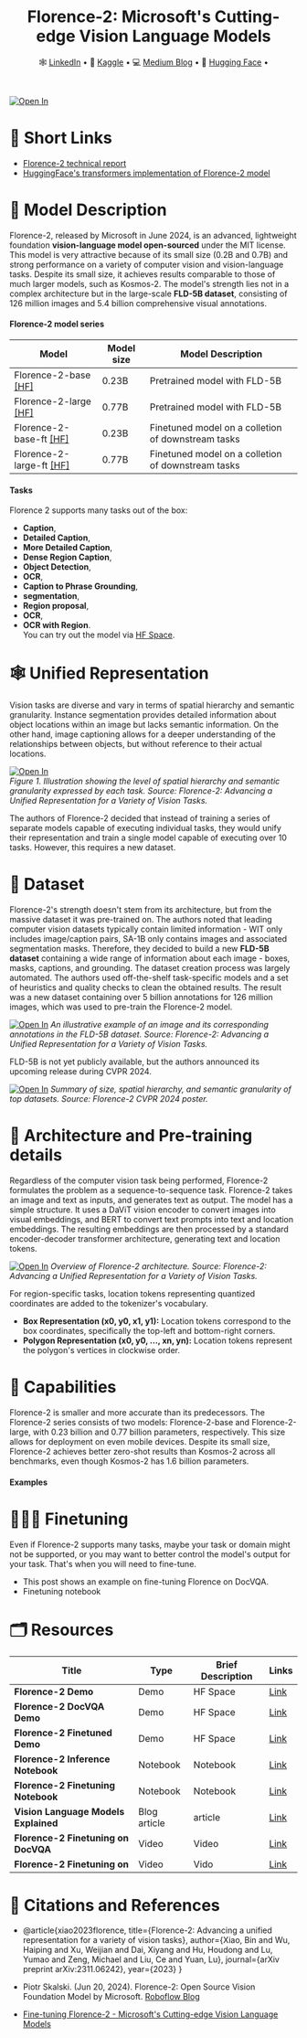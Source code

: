 <div align="center">
  <h1>Florence-2: Microsoft's Cutting-edge Vision Language Models</h1>
  <p align="center">
    🕸 <a href="https://www.linkedin.com/in/anyantudre">LinkedIn</a> • 
    📙 <a href="https://www.kaggle.com/waalbannyantudre">Kaggle</a> • 
    💻 <a href="https://anyantudre.medium.com/">Medium Blog</a> • 
    🤗 <a href="https://huggingface.co/anyantudre">Hugging Face</a> • 
  </p>
</div>
<br/>

<a href="" style="align-items:center"> <img src="https://github.com/ANYANTUDRE/Florence-2-Vision-Language-Model/blob/main/img/card.png" alt="Open In" class="center"></a>


# 🔗 Short Links
- [Florence-2 technical report](https://arxiv.org/abs/2311.06242)
- [HuggingFace's transformers implementation of Florence-2 model](https://huggingface.co/microsoft/Florence-2-large)


# 📃 Model Description
Florence-2, released by Microsoft in June 2024, is an advanced, lightweight foundation **vision-language model open-sourced** under the MIT license. This model is very attractive because of its small size (0.2B and 0.7B) and strong performance on a variety of computer vision and vision-language tasks.
Despite its small size, it achieves results comparable to those of much larger models, such as Kosmos-2. The model's strength lies not in a complex architecture but in the large-scale **FLD-5B dataset**, consisting of 126 million images and 5.4 billion comprehensive visual annotations.

#### **Florence-2 model series**
| Model   | Model size | Model Description | 
| ------- | ------------- |   ------------- |  
| Florence-2-base [[HF]](https://huggingface.co/microsoft/Florence-2-base) | 0.23B | Pretrained model with FLD-5B  
| Florence-2-large [[HF]](https://huggingface.co/microsoft/Florence-2-large) | 0.77B  | Pretrained model with FLD-5B  
| Florence-2-base-ft [[HF]](https://huggingface.co/microsoft/Florence-2-base-ft) | 0.23B  | Finetuned model on a colletion of downstream tasks
| Florence-2-large-ft [[HF]](https://huggingface.co/microsoft/Florence-2-large-ft) | 0.77B | Finetuned model on a colletion of downstream tasks

#### **Tasks**
Florence 2 supports many tasks out of the box:
-  **Caption**,
-  **Detailed Caption**,
-  **More Detailed Caption**,
-  **Dense Region Caption**,
-  **Object Detection**,
-  **OCR**,
-  **Caption to Phrase Grounding**,
-  **segmentation**,
-  **Region proposal**,
-  **OCR**,
-  **OCR with Region**.  
You can try out the model via [HF Space]().


# 🕸 Unified Representation
Vision tasks are diverse and vary in terms of spatial hierarchy and semantic granularity. Instance segmentation provides detailed information about object locations within an image but lacks semantic information. On the other hand, image captioning allows for a deeper understanding of the relationships between objects, but without reference to their actual locations.

<a href=""> <img src="https://github.com/ANYANTUDRE/Florence-2-Vision-Language-Model/blob/main/img/representation.jpeg" alt="Open In "></a>   
*Figure 1. Illustration showing the level of spatial hierarchy and semantic granularity expressed by each task. Source: Florence-2: Advancing a Unified Representation for a Variety of Vision Tasks.*

The authors of Florence-2 decided that instead of training a series of separate models capable of executing individual tasks, they would unify their representation and train a single model capable of executing over 10 tasks. However, this requires a new dataset.


# 💎 Dataset
Florence-2's strength doesn't stem from its architecture, but from the massive dataset it was pre-trained on. The authors noted that leading computer vision datasets typically contain limited information - WIT only includes image/caption pairs, SA-1B only contains images and associated segmentation masks. Therefore, they decided to build a new **FLD-5B dataset** containing a wide range of information about each image - boxes, masks, captions, and grounding. The dataset creation process was largely automated. The authors used off-the-shelf task-specific models and a set of heuristics and quality checks to clean the obtained results. The result was a new dataset containing over 5 billion annotations for 126 million images, which was used to pre-train the Florence-2 model.

<a href=""> <img src="https://github.com/ANYANTUDRE/Florence-2-Vision-Language-Model/blob/main/img/annotation.jpeg" alt="Open In "></a>
*An illustrative example of an image and its corresponding annotations in the FLD-5B dataset. Source: Florence-2: Advancing a Unified Representation for a Variety of Vision Tasks.*

FLD-5B is not yet publicly available, but the authors announced its upcoming release during CVPR 2024.

<a href=""> <img src="https://github.com/ANYANTUDRE/Florence-2-Vision-Language-Model/blob/main/img/dataset.jpeg" alt="Open In "></a>
*Summary of size, spatial hierarchy, and semantic granularity of top datasets. Source: Florence-2 CVPR 2024 poster.*


# 🧩 Architecture and Pre-training details 
Regardless of the computer vision task being performed, Florence-2 formulates the problem as a sequence-to-sequence task. Florence-2 takes an image and text as inputs, and generates text as output. The model has a simple structure. It uses a DaViT vision encoder to convert images into visual embeddings, and BERT to convert text prompts into text and location embeddings. The resulting embeddings are then processed by a standard encoder-decoder transformer architecture, generating text and location tokens.

<a href=""> <img src="https://github.com/ANYANTUDRE/Florence-2-Vision-Language-Model/blob/main/img/architecture.png" alt="Open In "></a>
*Overview of Florence-2 architecture. Source: Florence-2: Advancing a Unified Representation for a Variety of Vision Tasks.*

For region-specific tasks, location tokens representing quantized coordinates are added to the tokenizer's vocabulary.
- **Box Representation (x0, y0, x1, y1):** Location tokens correspond to the box coordinates, specifically the top-left and bottom-right corners.
- **Polygon Representation (x0, y0, ..., xn, yn):** Location tokens represent the polygon's vertices in clockwise order.


# 🦾 Capabilities
Florence-2 is smaller and more accurate than its predecessors. The Florence-2 series consists of two models: Florence-2-base and Florence-2-large, with 0.23 billion and 0.77 billion parameters, respectively. This size allows for deployment on even mobile devices.
Despite its small size, Florence-2 achieves better zero-shot results than Kosmos-2 across all benchmarks, even though Kosmos-2 has 1.6 billion parameters.

#### Examples


# 🏋🏾‍♂️ Finetuning
Even if Florence-2 supports many tasks, maybe your task or domain might not be supported, or you may want to better control the model's output for your task. That's when you will need to fine-tune.
- This post shows an example on fine-tuning Florence on DocVQA.
- Finetuning notebook


# 🗂 Resources
| Title | Type | Brief Description  | Links |
|---------|--------------------|-------------------------------|----------------------------------------------------------|
| **Florence-2 Demo** | Demo  | HF Space | [Link]() |
| **Florence-2 DocVQA Demo** | Demo  | HF Space | [Link]() |
| **Florence-2 Finetuned Demo** | Demo  | HF Space | [Link]() |
| **Florence-2 Inference Notebook** | Notebook  | Notebook | [Link]() |
| **Florence-2 Finetuning Notebook** | Notebook  | Notebook | [Link]() |
| **Vision Language Models Explained** |  Blog article | article | [Link](https://huggingface.co/blog/vlms) |
| **Florence-2 Finetuning on DocVQA** | Video  | Video | [Link]() |
| **Florence-2 Finetuning on** | Video  | Vido | [Link]() |


# 🔗 Citations and References
- @article{xiao2023florence,
  title={Florence-2: Advancing a unified representation for a variety of vision tasks},
  author={Xiao, Bin and Wu, Haiping and Xu, Weijian and Dai, Xiyang and Hu, Houdong and Lu, Yumao and Zeng, Michael and Liu, Ce and Yuan, Lu},
  journal={arXiv preprint arXiv:2311.06242},
  year={2023}
}

- Piotr Skalski. (Jun 20, 2024). Florence-2: Open Source Vision Foundation Model by Microsoft. [Roboflow Blog](https://blog.roboflow.com/florence-2/)
- [Fine-tuning Florence-2 - Microsoft's Cutting-edge Vision Language Models](https://huggingface.co/blog/finetune-florence2)
